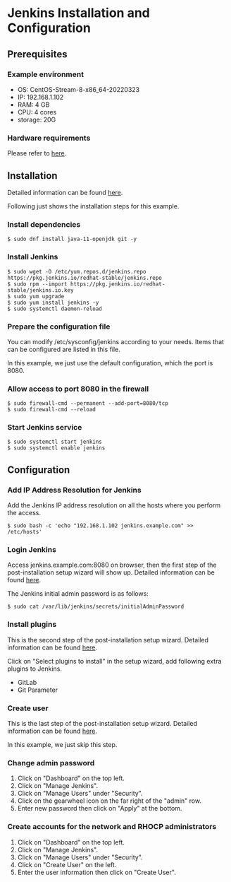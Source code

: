 # Jenkins Installation and Configuration

## Prerequisites

### Example environment

- OS: CentOS-Stream-8-x86_64-20220323
- IP: 192.168.1.102
- RAM: 4 GB
- CPU: 4 cores
- storage: 20G

### Hardware requirements

Please refer to [here](https://www.jenkins.io/doc/book/installing/linux/#prerequisites).

## Installation

Detailed information can be found [here](https://www.jenkins.io/doc/book/installing/linux).

Following just shows the installation steps for this example.

### Install dependencies

```
$ sudo dnf install java-11-openjdk git -y
```

### Install Jenkins

```
$ sudo wget -O /etc/yum.repos.d/jenkins.repo https://pkg.jenkins.io/redhat-stable/jenkins.repo
$ sudo rpm --import https://pkg.jenkins.io/redhat-stable/jenkins.io.key
$ sudo yum upgrade
$ sudo yum install jenkins -y
$ sudo systemctl daemon-reload
```

### Prepare the configuration file

You can modify /etc/sysconfig/jenkins according to your needs. Items that can be configured are listed in this file.

In this example, we just use the default configuration, which the port is 8080.

### Allow access to port 8080 in the firewall

```
$ sudo firewall-cmd --permanent --add-port=8080/tcp
$ sudo firewall-cmd --reload
```

### Start Jenkins service

```
$ sudo systemctl start jenkins
$ sudo systemctl enable jenkins
```

## Configuration

### Add IP Address Resolution for Jenkins

Add the Jenkins IP address resolution on all the hosts where you perform the access.

```
$ sudo bash -c 'echo "192.168.1.102 jenkins.example.com" >> /etc/hosts'
```

### Login Jenkins

Access jenkins.example.com:8080 on browser, then the first step of the post-installation setup wizard will show up. Detailed information can be found [here](https://www.jenkins.io/doc/book/installing/linux/#unlocking-jenkins).

The Jenkins initial admin password is as follows:

```
$ sudo cat /var/lib/jenkins/secrets/initialAdminPassword
```

### Install plugins

This is the second step of the post-installation setup wizard. Detailed information can be found [here](https://www.jenkins.io/doc/book/installing/linux/#customizing-jenkins-with-plugins).

Click on "Select plugins to install" in the setup wizard, add following extra plugins to Jenkins.

- GitLab
- Git Parameter

### Create user

This is the last step of the post-installation setup wizard. Detailed information can be found [here](https://www.jenkins.io/doc/book/installing/linux/#creating-the-first-administrator-user).

In this example, we just skip this step.

### Change admin password

1. Click on "Dashboard" on the top left.
2. Click on "Manage Jenkins".
3. Click on "Manage Users" under "Security".
4. Click on the gearwheel icon on the far right of the "admin" row.
5. Enter new password then click on "Apply" at the bottom.

### Create accounts for the network and RHOCP administrators

1. Click on "Dashboard" on the top left.
2. Click on "Manage Jenkins".
3. Click on "Manage Users" under "Security".
4. Click on "Create User" on the left.
5. Enter the user information then click on "Create User".
